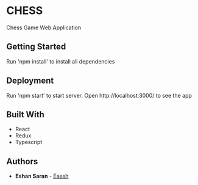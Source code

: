 # CHESS

Chess Game Web Application

## Getting Started 

Run 'npm install' to install all dependencies

## Deployment 

Run 'npm start' to start server. Open http://localhost:3000/ to see the app

## Built With

* React
* Redux
* Typescript 

## Authors 
* **Eshan Saran** - [Eaesh](https://github.com/eaesh)